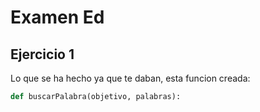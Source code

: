 # Examen Ed

## Ejercicio 1 

Lo que se ha hecho ya que te daban, esta funcion creada:
```python 
def buscarPalabra(objetivo, palabras):
```
